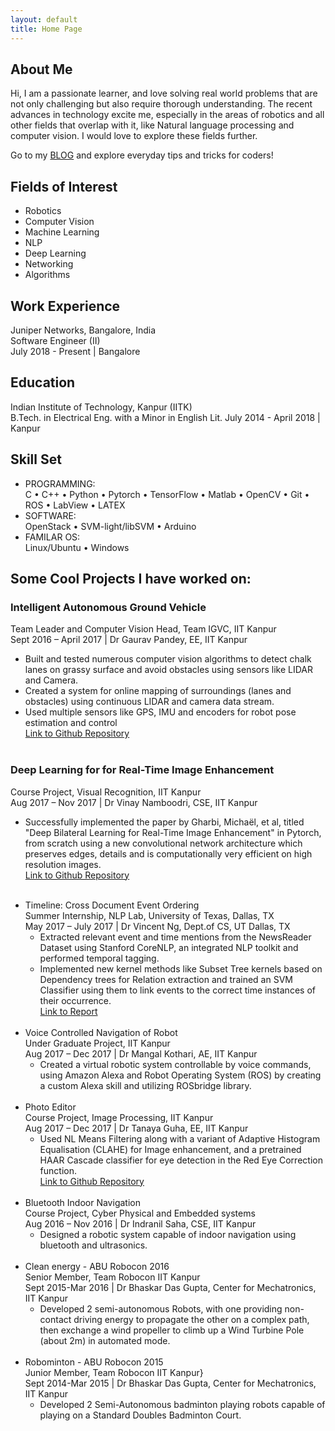 ```yaml
---
layout: default
title: Home Page
---
```


## About Me
 Hi, I am a passionate learner, and love solving real world problems that are not only challenging but also require thorough understanding. The recent advances in technology excite me, especially in the areas of robotics and all other fields that overlap with it, like Natural language processing and computer vision. I would love to explore these fields further.
 
Go to my [BLOG](blog_home.html) and explore everyday tips and tricks for coders!

## Fields of Interest
- Robotics  
- Computer Vision
- Machine Learning 
- NLP
- Deep Learning
- Networking
- Algorithms

## Work Experience
Juniper Networks, Bangalore, India<br/>
Software Engineer (II)<br/>
July 2018 - Present | Bangalore

## Education
Indian Institute of Technology, Kanpur (IITK) <br/>
B.Tech. in Electrical Eng. with a Minor in English Lit. <bt/>
July 2014 - April 2018 | Kanpur

## Skill Set
- PROGRAMMING: <br/>
C • C++ • Python • Pytorch • TensorFlow • Matlab • OpenCV • Git • ROS • LabView • LATEX
- SOFTWARE: <br/>
OpenStack • SVM-light/libSVM • Arduino 
- FAMILAR OS: <br/>
Linux/Ubuntu • Windows

## Some Cool Projects I have worked on:

### Intelligent Autonomous Ground Vehicle <br />
  Team Leader and Computer Vision Head, Team IGVC, IIT Kanpur <br />
  Sept 2016 – April 2017 | Dr Gaurav Pandey, EE, IIT Kanpur
   * Built and tested numerous computer vision algorithms to detect chalk lanes on grassy surface and avoid obstacles using sensors like LIDAR and Camera.
   * Created a system for online mapping of surroundings (lanes and obstacles) using continuous LIDAR and camera data stream.
   * Used multiple sensors like GPS, IMU and encoders for robot pose estimation and control <br />
   [Link to Github Repository](https://github.com/IGVC-IITK/computer_vision) 
   <br /> <br />
### Deep Learning for for Real-Time Image Enhancement <br />
  Course Project, Visual Recognition, IIT Kanpur <br />
  Aug 2017 – Nov 2017 | Dr Vinay Namboodri, CSE, IIT Kanpur
   * Successfully implemented the paper by Gharbi, Michaël, et al, titled "Deep Bilateral Learning for Real-Time Image Enhancement" in Pytorch, from scratch using a new convolutional network architecture which preserves edges, details and is computationally very efficient on high resolution images. <br />
   [Link to Github Repository](https://github.com/harshsinh/deepbilateral)
   <br /><br />
- Timeline: Cross Document Event Ordering <br />
  Summer Internship, NLP Lab, University of Texas, Dallas, TX <br />
  May 2017 – July 2017 | Dr Vincent Ng, Dept.of CS, UT Dallas, TX
    * Extracted relevant event and time mentions from the NewsReader Dataset using Stanford CoreNLP, an integrated NLP toolkit and performed temporal tagging.
    * Implemented new kernel methods like Subset Tree kernels based on Dependency trees for Relation extraction and trained an SVM Classifier using them to link events to the correct time instances of their occurrence. <br />
   [Link to Report](https://github.com/Swatigupta1997/nlp_intern)
  <br /><br />
- Voice Controlled Navigation of Robot <br />
  Under Graduate Project, IIT Kanpur  <br />
  Aug 2017 – Dec 2017 | Dr Mangal Kothari, AE, IIT Kanpur
    * Created a virtual robotic system controllable by voice commands, using Amazon Alexa and Robot Operating System (ROS) by creating a custom Alexa skill and utilizing ROSbridge library.
    <br /><br />
- Photo Editor <br />
  Course Project, Image Processing, IIT Kanpur <br />
  Aug 2017 – Dec 2017 | Dr Tanaya Guha, EE, IIT Kanpur 
   * Used NL Means Filtering along with a variant of Adaptive Histogram Equalisation (CLAHE) for Image enhancement, and a pretrained HAAR Cascade classifier for eye detection in the Red Eye Correction function. <br />
 [Link to Github Repository](https://github.com/Swatigupta1997/EE604)
   <br /><br />
- Bluetooth Indoor Navigation <br />
  Course Project, Cyber Physical and Embedded systems <br />
  Aug 2016 – Nov 2016 | Dr Indranil Saha, CSE, IIT Kanpur
   * Designed a robotic system capable of indoor navigation using bluetooth and ultrasonics.
   <br /><br />
- Clean energy - ABU Robocon 2016 <br />
  Senior Member, Team Robocon IIT Kanpur <br />
  Sept 2015-Mar 2016 | Dr Bhaskar Das Gupta, Center for Mechatronics, IIT Kanpur
   * Developed 2 semi-autonomous Robots, with one providing non-contact driving energy to propagate the other on a complex path, then exchange a wind propeller to climb up a Wind Turbine Pole (about 2m) in automated mode.
   <br /><br />
- Robominton -  ABU Robocon 2015 <br />
  Junior Member, Team Robocon IIT Kanpur} <br />
  Sept 2014-Mar 2015 | Dr Bhaskar Das Gupta, Center for Mechatronics, IIT Kanpur
   * Developed 2 Semi-Autonomous badminton playing robots capable of playing on a Standard Doubles Badminton Court.
<br /><br />
